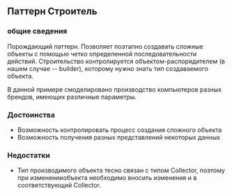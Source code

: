 ## Паттерн Строитель

### общие сведения

Порождающий паттерн. Позволяет поэтапно создавать сложные объекты с помощью четко определенной последовательности действий. Строительство контролируется объектом-распорядителем (в нашем случае -- builder), которому нужно знать тип создаваемого объекта.

В данной примере смоделировано производство компьютеров разных брендов, имеющих различные параметры. 

### Достоинства

- Возможность контролировать процесс создания сложного объекта
- Возможность получения разных представлений некоторых данных

### Недостатки

- Тип производимого объекта тесно связан с типом Collector, поэтому при измененииобъекта необходимо вносить изменения и в соответствующий Collector.